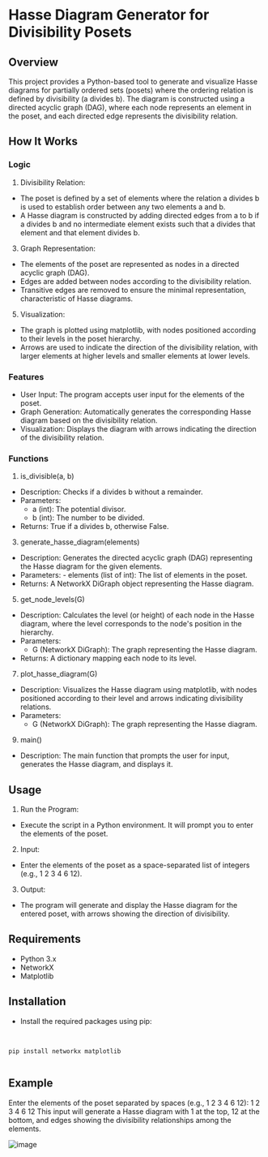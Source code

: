 # Hasse Diagram Generator for Divisibility Posets

## Overview
This project provides a Python-based tool to generate and visualize Hasse diagrams for partially ordered sets (posets) where the ordering relation is defined by divisibility (a divides b). The diagram is constructed using a directed acyclic graph (DAG), where each node represents an element in the poset, and each directed edge represents the divisibility relation.

## How It Works
### Logic
1.	Divisibility Relation:
- The poset is defined by a set of elements where the relation a divides b is used to establish order between any two elements a and b.
- A Hasse diagram is constructed by adding directed edges from a to b if a divides b and no intermediate element exists such that a divides that element and that element divides b.

3.	Graph Representation:
- The elements of the poset are represented as nodes in a directed acyclic graph (DAG).
- Edges are added between nodes according to the divisibility relation.
- Transitive edges are removed to ensure the minimal representation, characteristic of Hasse diagrams.

5.	Visualization:
- The graph is plotted using matplotlib, with nodes positioned according to their levels in the poset hierarchy.
- Arrows are used to indicate the direction of the divisibility relation, with larger elements at higher levels and smaller elements at lower levels.

### Features
- User Input: The program accepts user input for the elements of the poset.
- Graph Generation: Automatically generates the corresponding Hasse diagram based on the divisibility relation.
- Visualization: Displays the diagram with arrows indicating the direction of the divisibility relation.
  
### Functions

1.	 is_divisible(a, b)
- Description: Checks if a divides b without a remainder.
- Parameters:
   - a (int): The potential divisor.
   - b (int): The number to be divided.
- Returns: True if a divides b, otherwise False.

3.	 generate_hasse_diagram(elements)
- Description: Generates the directed acyclic graph (DAG) representing the Hasse diagram for the given elements.
- Parameters:
      - elements (list of int): The list of elements in the poset.
- Returns: A NetworkX DiGraph object representing the Hasse diagram.

5.	 get_node_levels(G)
- Description: Calculates the level (or height) of each node in the Hasse diagram, where the level corresponds to the node's position in the hierarchy.
- Parameters:
     - G (NetworkX DiGraph): The graph representing the Hasse diagram. 
- Returns: A dictionary mapping each node to its level.

7.	plot_hasse_diagram(G)
- Description: Visualizes the Hasse diagram using matplotlib, with nodes positioned according to their level and arrows indicating divisibility relations.
- Parameters:
    - G (NetworkX DiGraph): The graph representing the Hasse diagram.

9.	main()
- Description: The main function that prompts the user for input, generates the Hasse diagram, and displays it.
  
## Usage
1.	Run the Program:
- Execute the script in a Python environment. It will prompt you to enter the elements of the poset.

2.	Input:
- Enter the elements of the poset as a space-separated list of integers (e.g., 1 2 3 4 6 12).

3.	Output:
- The program will generate and display the Hasse diagram for the entered poset, with arrows showing the direction of divisibility.

## Requirements
- Python 3.x
- NetworkX
- Matplotlib

## Installation
- Install the required packages using pip:

     ```html
<!-- Copy Button -->
<pre>
  <code id="code-block">
pip install networkx matplotlib
  </code>
</pre>

<script>
  // Add Copy to Clipboard Functionality
  document.addEventListener('DOMContentLoaded', function() {
    const codeBlock = document.getElementById('code-block');
    const copyButton = document.createElement('button');
    copyButton.textContent = 'Copy';
    copyButton.style.marginLeft = '10px';
    
    copyButton.addEventListener('click', function() {
      navigator.clipboard.writeText(codeBlock.textContent).then(function() {
        copyButton.textContent = 'Copied!';
        setTimeout(() => copyButton.textContent = 'Copy', 2000);
      });
    });
    
    codeBlock.parentNode.insertBefore(copyButton, codeBlock.nextSibling);
  });
</script>

 
## Example
Enter the elements of the poset separated by spaces (e.g., 1 2 3 4 6 12): 1 2 3 4 6 12
This input will generate a Hasse diagram with 1 at the top, 12 at the bottom, and edges showing the divisibility relationships among the elements.
 
![image](https://github.com/user-attachments/assets/9ee1ef82-285d-4354-af80-1b3c8e87d8ed)
